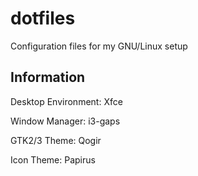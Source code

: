 # dotfiles
Configuration files for my GNU/Linux setup

## Information

Desktop Environment: Xfce

Window Manager: i3-gaps

GTK2/3 Theme: Qogir

Icon Theme: Papirus

